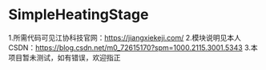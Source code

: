 # SimpleHeatingStage
1.所需代码可见江协科技官网：https://jiangxiekeji.com/
2.模块说明见本人CSDN：https://blog.csdn.net/m0_72615170?spm=1000.2115.3001.5343
3.本项目暂未测试，如有错误，欢迎指正
